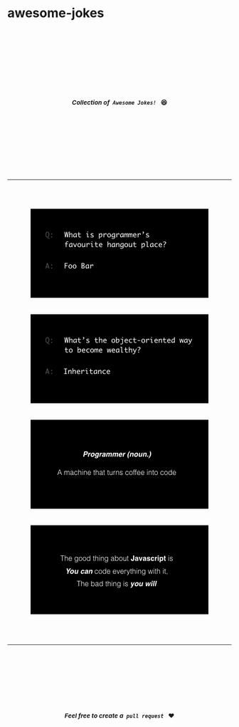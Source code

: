 # awesome-jokes

<div align="center">
  <sup>
    <br />
    <br />
    <br />
    <br />
    <br />
    <br />
    <br />
    <h3>
    <em>Collection of<code> Awesome Jokes! </code></em> 😆
    </h3>
    <br />
    <br />
    <br />
    <br />
    <br />
    <br />
    <br />
  </sup>
</div>
<p align="center"></p>

---

<br/>
<br/>
<br/>
<div align="center">
<img src="./assets/1.png">
</div>
<br/>
<br/>
<div align="center">
<img src="./assets/2.png">
</div>
<br/>
<br/>
<div align="center">
<img src="./assets/3.png">
</div>
<br/>
<br/>
<div align="center">
<img src="./assets/4.png">
</div>


<br/>
<br/>
<br/>

---


<div align="center">
  <sup>
    <br />
    <br />
    <br />
    <br />
    <br />
    <br />
    <h3>
    <em>Feel free to create a<code> pull request </code></em> ❤️
    </h3>
    <br />
    <br />
    <br />
    <br />
    <br />
    <br />
  </sup>
</div>

️